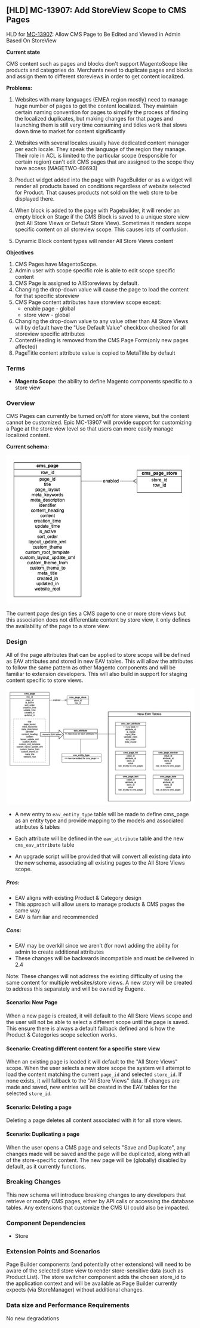 
## [HLD] MC-13907: Add StoreView Scope to CMS Pages

HLD for [MC-13907](https://jira.corp.magento.com/browse/MC-13907): Allow CMS Page to Be Edited and Viewed in Admin Based On StoreView

**Current state**

CMS content such as pages and blocks don't support MagentoScope like products and categories do. Merchants need to duplicate pages and blocks and assign them to different storeviews in order to get content localized.

**Problems:**

1. Websites with many languages (EMEA region mostly) need to manage huge number of pages to get the content localized. They maintain certain naming convention for pages to simplify the process of finding the localized duplicates, but making changes for that pages and launching them is still very time consuming and tidies work that slows down time to market for content significantly

2. Websites with several locales usually have dedicated content manager per each locale. They speak the language of the region they manage. Their role in ACL is limited to the particular scope (responsible for certain region) can't edit CMS pages that are assigned to the scope they have access (MAGETWO-69693) 

3. Product widget added into the page with PageBuilder or as a widget will render all products based on conditions regardless of website selected for Product. That causes products not sold on the web store to be displayed there.

4. When block is added to the page with Pagebuilder, it will render an empty block on Stage if the CMS Block is saved to a unique store view (not All Store Views or Default Store View). Sometimes it renders scope specific content on all storeview scope. This causes lots of confusion. 

5. Dynamic Block content types will render All Store Views content

**Objectives**

1. СMS Pages have MagentoScope. 
2. Admin user with scope specific role is able to edit scope specific content
3. CMS Page is assigned to AllStoreviews by default. 
4. Changing the drop-down value will cause the page to load the content for that specific storeview
5. CMS Page content attributes have storeview scope except: 
   - enable page - global
   - store view - global 
6. Changing the drop-down value to any value other than All Store Views will by default have the "Use Default Value" checkbox checked for all storeview specific attributes
7. ContentHeading is removed from the CMS Page Form(only new pages affected)
8. PageTitle content attribute value is copied to MetaTitle by default

### Terms

-   **Magento Scope**: the ability to define Magento components specific to a store view

### Overview
CMS Pages can currently be turned on/off for store views, but the content cannot be customized. Epic MC-13907 will provide support for customizing a Page at the store view level so that users can more easily manage localized content.

**Current schema:**

![](add-scope-to-cms-pages/cms_page_current.png)

The current page design ties a CMS page to one or more store views but this association does not differentiate content by store view, it only defines the availability of the page to a store view.

### Design
All of the page attributes that can be applied to store scope will be defined as EAV attributes and stored in new EAV tables. This will allow the attributes to follow the same pattern as other Magento components and will be familiar to extension developers. This will also build in support for staging content specific to store views.

![](add-scope-to-cms-pages/cms_page_proposed.png)

-   A new entry to `eav_entity_type` table will be made to define cms_page as an entity type and provide mapping to the models and associated attributes & tables

-   Each attribute will be defined in the `eav_attribute` table and the new `cms_eav_attribute` table
    
-   An upgrade script will be provided that will convert all existing data into the new schema, associating all existing pages to the All Store Views scope.

##### Pros:
-   EAV aligns with existing Product & Category design
-   This approach will allow users to manage products & CMS pages the same way
-   EAV is familiar and recommended
##### Cons:
-   EAV may be overkill since we aren’t (for now) adding the ability for admin to create additional attributes
-   These changes will be backwards incompatible and must be delivered in 2.4


Note: These changes will not address the existing difficulty of using the same content for multiple websites/store views. A new story will be created to address this separately and will be owned by Eugene.

#### Scenario: New Page
When a new page is created, it will default to the All Store Views scope and the user will not be able to select a different scope until the page is saved. This ensure there is always a default fallback defined and is how the Product & Categories scope selection works.

#### Scenario: Creating different content for a specific store view
When an existing page is loaded it will default to the "All Store Views" scope. When the user selects a new store scope the system will attempt to load the content matching the current `page_id` and selected `store_id`. If none exists, it will fallback to the "All Store Views" data. If changes are made and saved, new entries will be created in the EAV tables for the selected `store_id`.

#### Scenario: Deleting a page
Deleting a page deletes all content associated with it for all store views.

#### Scenario: Duplicating a page
When the user opens a CMS page and selects "Save and Duplicate", any changes made will be saved and the page will be duplicated, along with all of the store-specific content. The new page will be (globally) disabled by default, as it currently functions.

### Breaking Changes
This new schema will introduce breaking changes to any developers that retrieve or modify CMS pages, either by API calls or accessing the database tables. Any extensions that customize the CMS UI could also be impacted.

### Component Dependencies
- Store

### Extension Points and Scenarios
Page Builder components (and potentially other extensions) will need to be aware of the selected store view to render store-sensitive data (such as Product List). The store switcher component adds the chosen store_id to the application context and will be available as Page Builder currently expects (via StoreManager) without additional changes.

### Data size and Performance Requirements
No new degradations
